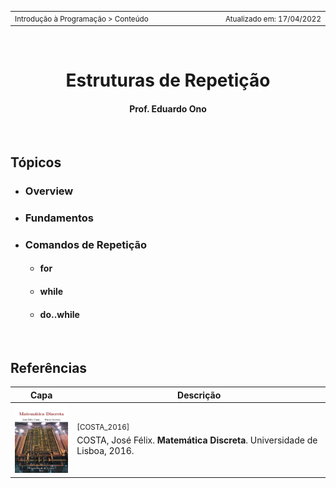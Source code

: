 <table>
<tr>
<td align="left" width="8000">
    <small>Introdução à Programação > Conteúdo</small>
</td>
<td align="right">
    <small>Atualizado&nbsp;em:&nbsp;17/04/2022</small>
</td>
</tr>
</table>

<br>

<h1 align="center">
Estruturas de Repetição
</h1>
<h4 align="center">
Prof. Eduardo Ono
</h4>

<br>

## Tópicos

* ### Overview

* ### Fundamentos

* ### Comandos de Repetição

  * #### for

  * #### while

  * #### do..while

<br>

## Referências

| Capa | Descrição |
| :-: | --- |
| <img src="../../referencias/capas/COSTA_2016.jpg" alt="img" width="100px"> | <sup>[COSTA_2016]</sup><br>COSTA, José Félix. <strong>Matemática Discreta</strong>. Universidade de Lisboa, 2016.

<br>
